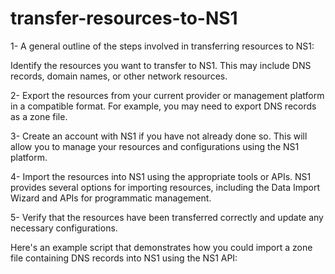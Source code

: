# transfer-resources-to-NS1

1- A general outline of the steps involved in transferring resources to NS1:
 
 Identify the resources you want to transfer to NS1. This may include DNS records, domain names, or other network resources.

2- Export the resources from your current provider or management platform in a compatible format. For example, you may need to export DNS records as a zone file.

3- Create an account with NS1 if you have not already done so. This will allow you to manage your resources and configurations using the NS1 platform.

4- Import the resources into NS1 using the appropriate tools or APIs. NS1 provides several options for importing resources, including the Data Import Wizard and APIs for programmatic management.

5- Verify that the resources have been transferred correctly and update any necessary configurations.


 Here's an example script that demonstrates how you could import a zone file containing DNS records into NS1 using the NS1 API:


